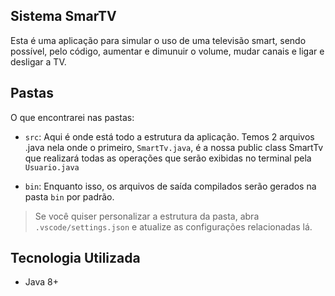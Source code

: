 ## Sistema SmarTV
Esta é uma aplicação para simular o uso de uma televisão smart, sendo possível, pelo código, aumentar e dimunuir o volume, mudar canais e ligar e desligar a TV.

## Pastas

O que encontrarei nas pastas:

- `src`: Aqui é onde está todo a estrutura da aplicação. Temos 2 arquivos .java nela onde o primeiro, `SmartTv.java`, é a nossa public class SmartTv que realizará todas as operações que serão exibidas no terminal pela `Usuario.java`

 - `bin`: Enquanto isso, os arquivos de saída compilados serão gerados na pasta `bin` por padrão.

> Se você quiser personalizar a estrutura da pasta, abra `.vscode/settings.json` e atualize as configurações relacionadas lá.

## Tecnologia Utilizada
 - Java 8+

